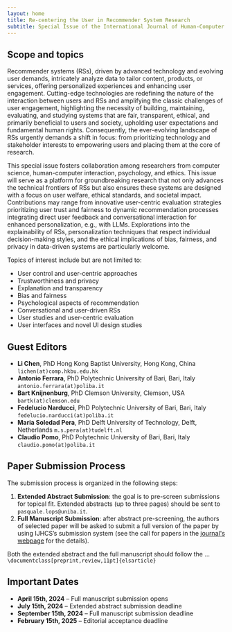 ```yaml
---
layout: home
title: Re-centering the User in Recommender System Research
subtitle: Special Issue of the International Journal of Human-Computer Studies (IJHCS)
---
```


## Scope and topics

Recommender systems (RSs), driven by advanced technology and evolving user demands, intricately analyze data to tailor content, products, or services, offering personalized experiences and enhancing user engagement. Cutting-edge technologies are redefining the nature of the interaction between users and RSs and amplifying the classic challenges of user engagement, highlighting the necessity of building, maintaining, evaluating, and studying systems that are fair, transparent, ethical, and primarily beneficial to users and society, upholding user expectations and fundamental human rights. Consequently, the ever-evolving landscape of RSs urgently demands a shift in focus: from prioritizing technology and stakeholder interests to empowering users and placing them at the core of research.

This special issue fosters collaboration among researchers from computer science, human-computer interaction, psychology, and ethics. This issue will serve as a platform for groundbreaking research that not only advances the technical frontiers of RSs but also ensures these systems are designed with a focus on user welfare, ethical standards, and societal impact. Contributions may range from innovative user-centric evaluation strategies prioritizing user trust and fairness to dynamic recommendation processes integrating direct user feedback and conversational interaction for enhanced personalization, e.g., with LLMs. Explorations into the explainability of RSs, personalization techniques that respect individual decision-making styles, and the ethical implications of bias, fairness, and privacy in data-driven systems are particularly welcome.

Topics of interest include but are not limited to:
- User control and user-centric approaches
- Trustworthiness and privacy
- Explanation and transparency
- Bias and fairness
- Psychological aspects of recommendation
- Conversational and user-driven RSs
- User studies and user-centric evaluation
- User interfaces and novel UI design studies


## Guest Editors

- **Li Chen**, PhD
Hong Kong Baptist University, Hong Kong, China
``lichen(at)comp.hkbu.edu.hk``
- **Antonio Ferrara**, PhD
Polytechnic University of Bari, Bari, Italy
``antonio.ferrara(at)poliba.it``
- **Bart Knijnenburg**, PhD
Clemson University, Clemson, USA
``bartk(at)clemson.edu``
- **Fedelucio Narducci**, PhD
Polytechnic University of Bari, Bari, Italy
``fedelucio.narducci(at)poliba.it``
- **Maria Soledad Pera**, PhD
Delft University of Technology, Delft, Netherlands
``m.s.pera(at)tudelft.nl``
- **Claudio Pomo**, PhD
Polytechnic University of Bari, Bari, Italy
``claudio.pomo(at)poliba.it``


## Paper Submission Process

The submission process is organized in the following steps:
1. **Extended Abstract Submission**: the goal is to pre-screen submissions for topical fit. Extended abstracts (up to three pages) should be sent to ``pasquale.lops@uniba.it``.
2. **Full Manuscript Submission**: after abstract pre-screening, the authors of selected paper will be asked to submit a full version of the paper by using IJHCS’s submission system (see the call for papers in the [journal's webpage](https://www.sciencedirect.com/journal/international-journal-of-human-computer-studies/about/call-for-papers#re-centering-the-user-in-recommender-system-research) for the details).

Both the extended abstract and the full manuscript should follow the ... ``\documentclass[preprint,review,11pt]{elsarticle}``

## Important Dates

* **April 15th, 2024** – Full manuscript submission opens
* **July 15th, 2024** – Extended abstract submission deadline
* **September 15th, 2024** – Full manuscript submission deadline
* **February 15th, 2025**  – Editorial acceptance deadline

